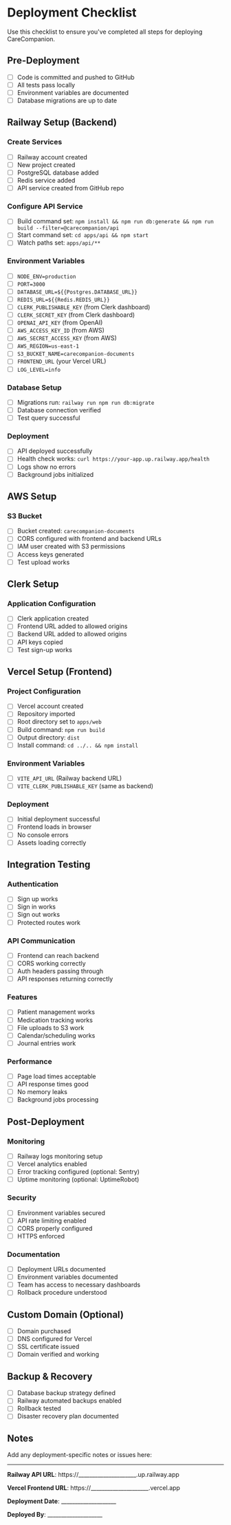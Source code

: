 # Deployment Checklist

Use this checklist to ensure you've completed all steps for deploying CareCompanion.

## Pre-Deployment

- [ ] Code is committed and pushed to GitHub
- [ ] All tests pass locally
- [ ] Environment variables are documented
- [ ] Database migrations are up to date

## Railway Setup (Backend)

### Create Services
- [ ] Railway account created
- [ ] New project created
- [ ] PostgreSQL database added
- [ ] Redis service added
- [ ] API service created from GitHub repo

### Configure API Service
- [ ] Build command set: `npm install && npm run db:generate && npm run build --filter=@carecompanion/api`
- [ ] Start command set: `cd apps/api && npm start`
- [ ] Watch paths set: `apps/api/**`

### Environment Variables
- [ ] `NODE_ENV=production`
- [ ] `PORT=3000`
- [ ] `DATABASE_URL=${{Postgres.DATABASE_URL}}`
- [ ] `REDIS_URL=${{Redis.REDIS_URL}}`
- [ ] `CLERK_PUBLISHABLE_KEY` (from Clerk dashboard)
- [ ] `CLERK_SECRET_KEY` (from Clerk dashboard)
- [ ] `OPENAI_API_KEY` (from OpenAI)
- [ ] `AWS_ACCESS_KEY_ID` (from AWS)
- [ ] `AWS_SECRET_ACCESS_KEY` (from AWS)
- [ ] `AWS_REGION=us-east-1`
- [ ] `S3_BUCKET_NAME=carecompanion-documents`
- [ ] `FRONTEND_URL` (your Vercel URL)
- [ ] `LOG_LEVEL=info`

### Database Setup
- [ ] Migrations run: `railway run npm run db:migrate`
- [ ] Database connection verified
- [ ] Test query successful

### Deployment
- [ ] API deployed successfully
- [ ] Health check works: `curl https://your-app.up.railway.app/health`
- [ ] Logs show no errors
- [ ] Background jobs initialized

## AWS Setup

### S3 Bucket
- [ ] Bucket created: `carecompanion-documents`
- [ ] CORS configured with frontend and backend URLs
- [ ] IAM user created with S3 permissions
- [ ] Access keys generated
- [ ] Test upload works

## Clerk Setup

### Application Configuration
- [ ] Clerk application created
- [ ] Frontend URL added to allowed origins
- [ ] Backend URL added to allowed origins
- [ ] API keys copied
- [ ] Test sign-up works

## Vercel Setup (Frontend)

### Project Configuration
- [ ] Vercel account created
- [ ] Repository imported
- [ ] Root directory set to `apps/web`
- [ ] Build command: `npm run build`
- [ ] Output directory: `dist`
- [ ] Install command: `cd ../.. && npm install`

### Environment Variables
- [ ] `VITE_API_URL` (Railway backend URL)
- [ ] `VITE_CLERK_PUBLISHABLE_KEY` (same as backend)

### Deployment
- [ ] Initial deployment successful
- [ ] Frontend loads in browser
- [ ] No console errors
- [ ] Assets loading correctly

## Integration Testing

### Authentication
- [ ] Sign up works
- [ ] Sign in works
- [ ] Sign out works
- [ ] Protected routes work

### API Communication
- [ ] Frontend can reach backend
- [ ] CORS working correctly
- [ ] Auth headers passing through
- [ ] API responses returning correctly

### Features
- [ ] Patient management works
- [ ] Medication tracking works
- [ ] File uploads to S3 work
- [ ] Calendar/scheduling works
- [ ] Journal entries work

### Performance
- [ ] Page load times acceptable
- [ ] API response times good
- [ ] No memory leaks
- [ ] Background jobs processing

## Post-Deployment

### Monitoring
- [ ] Railway logs monitoring setup
- [ ] Vercel analytics enabled
- [ ] Error tracking configured (optional: Sentry)
- [ ] Uptime monitoring (optional: UptimeRobot)

### Security
- [ ] Environment variables secured
- [ ] API rate limiting enabled
- [ ] CORS properly configured
- [ ] HTTPS enforced

### Documentation
- [ ] Deployment URLs documented
- [ ] Environment variables documented
- [ ] Team has access to necessary dashboards
- [ ] Rollback procedure understood

## Custom Domain (Optional)

- [ ] Domain purchased
- [ ] DNS configured for Vercel
- [ ] SSL certificate issued
- [ ] Domain verified and working

## Backup & Recovery

- [ ] Database backup strategy defined
- [ ] Railway automated backups enabled
- [ ] Rollback tested
- [ ] Disaster recovery plan documented

## Notes

Add any deployment-specific notes or issues here:

---

**Railway API URL**: https://_____________________.up.railway.app

**Vercel Frontend URL**: https://_____________________.vercel.app

**Deployment Date**: ____________________

**Deployed By**: ____________________
